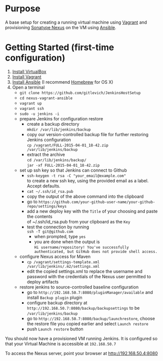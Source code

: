 # Purpose

A base setup for creating a running virtual machine using [Vagrant](https://www.vagrantup.com/) and provisioning [Sonatype Nexus](http://www.sonatype.org/nexus/) on the VM using [Ansible](http://docs.ansible.com/index.html).

# Getting Started (first-time configuration)

1. [Install VirtualBox]()
1. [Install Vagrant](https://docs.vagrantup.com/v2/installation/index.html)
1. [Install Ansible](http://docs.ansible.com/intro_installation.html#installation) (I recommend [Homebrew](http://brew.sh/) for OS X)
1. Open a terminal
    - `git clone https://github.com/gitlevich/JenkinsHostSetup`
    - `cd nexus-vagrant-ansible`
    - `vagrant up`
    - `vagrant ssh`
    - `sudo -u jenkins -i`
    - prepare Jenkins for configuration restore
        - create a backup directory  
        `mkdir /var/lib/jenkins/backup`  
        - copy our version-controlled backup file for further restoring Jenkins configuration  
        `cp /vagrant/FULL-2015-04-01_18-42.zip /var/lib/jenkins/backup`
        - extract the archive  
        `cd /var/lib/jenkins/backup/`  
        `jar -xf FULL-2015-04-01_18-42.zip`
    - set up ssh key so that Jenkins can connect to Github
        - `ssh-keygen -t rsa -C "your_email@example.com"`  
        to create a new ssh key, using the provided email as a label. Accept defaults.
        - `cat ~/.ssh/id_rsa.pub`
        - copy the output of the above command into the clipboard
        - go to `https://github.com/your-github-user-name/your-github-repo/settings/keys`
        - add a new deploy key with the `Title` of your choosing and paste the contents  
        of ~/.ssh/id_rsa.pub from your clipboard as the `Key`
        - test the connection by running  
        `ssh -T git@github.com`  
            - when prompted, type `yes`
            - you are done when the output is  
            `Hi username/repository! You've successfully authenticated, but GitHub does not provide shell access.`
    - configure Nexus access for Maven
        - `cp /vagrant/settings-template.xml /var/lib/jenkins/.m2/settings.xml`
        - edit the copied settings.xml to replace the username and password with the credentials of the Nexus user permitted to deploy artifacts
    - restore jenkins to source-controlled baseline configuration
        - go to `http://192.168.50.7:8080/pluginManager/available` and install `Backup plugin` plugin
        - configure backup directory at `http://192.168.50.7:8080/backup/backupsettings` to be `/var/lib/jenkins/backup`
        - go to `http://192.168.50.7:8080/backup/launchrestore`, choose the restore file you copied earlier and select `Launch restore`
        - push `Launch restore` button

You should now have a provisioned VM running Jenkins.  It is configured so that your Virtual Machine is accessible at ````192.168.50.7````

To access the Nexus server, point your browser at http://192.168.50.4:8080
